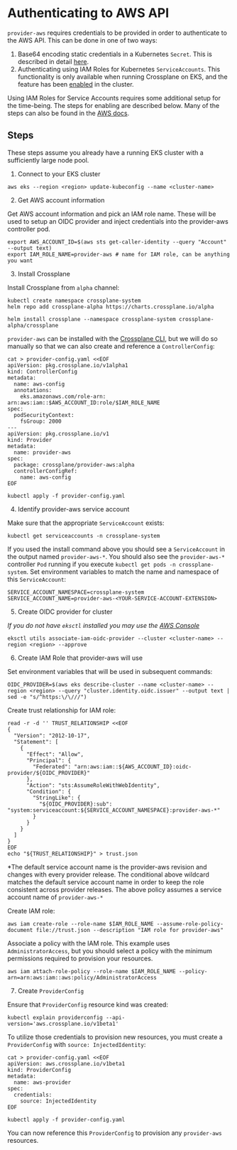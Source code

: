 # Authenticating to AWS API

`provider-aws` requires credentials to be provided in order to authenticate to the
AWS API. This can be done in one of two ways:

1. Base64 encoding static credentials in a Kubernetes `Secret`. This is
   described in detail
   [here](https://crossplane.io/docs/v0.13/getting-started/install-configure.html#select-provider).
2. Authenticating using IAM Roles for Kubernetes `ServiceAccounts`. This
   functionality is only available when running Crossplane on EKS, and the
   feature has been
   [enabled](https://docs.aws.amazon.com/eks/latest/userguide/iam-roles-for-service-accounts.html)
   in the cluster.

Using IAM Roles for Service Accounts requires some additional setup for the
time-being. The steps for enabling are described below. Many of the steps can
also be found in the [AWS
docs](https://docs.aws.amazon.com/eks/latest/userguide/enable-iam-roles-for-service-accounts.html).

## Steps

These steps assume you already have a running EKS cluster with a sufficiently
large node pool.

1. Connect to your EKS cluster

```
aws eks --region <region> update-kubeconfig --name <cluster-name>
```

2. Get AWS account information

Get AWS account information and pick an IAM role name. These will be used to
setup an OIDC provider and inject credentials into the provider-aws controller
pod.

```
export AWS_ACCOUNT_ID=$(aws sts get-caller-identity --query "Account" --output text)
export IAM_ROLE_NAME=provider-aws # name for IAM role, can be anything you want
```

3. Install Crossplane

Install Crossplane from `alpha` channel:

```
kubectl create namespace crossplane-system
helm repo add crossplane-alpha https://charts.crossplane.io/alpha

helm install crossplane --namespace crossplane-system crossplane-alpha/crossplane
```

`provider-aws` can be installed with the [Crossplane
CLI](https://crossplane.io/docs/v0.13/getting-started/install-configure.html#install-crossplane-cli),
but we will do so manually so that we can also create and reference a
`ControllerConfig`:

```
cat > provider-config.yaml <<EOF
apiVersion: pkg.crossplane.io/v1alpha1
kind: ControllerConfig
metadata:
  name: aws-config
  annotations:
    eks.amazonaws.com/role-arn: arn:aws:iam::$AWS_ACCOUNT_ID:role/$IAM_ROLE_NAME
spec:
  podSecurityContext:
    fsGroup: 2000
---
apiVersion: pkg.crossplane.io/v1
kind: Provider
metadata:
  name: provider-aws
spec:
  package: crossplane/provider-aws:alpha
  controllerConfigRef:
    name: aws-config
EOF

kubectl apply -f provider-config.yaml
```

4. Identify provider-aws service account

Make sure that the appropriate `ServiceAccount` exists:

```
kubectl get serviceaccounts -n crossplane-system
```

If you used the install command above you should see a `ServiceAccount` in the
output named `provider-aws-*`. You should also see the `provider-aws-*`
controller `Pod` running if you execute `kubectl get pods -n crossplane-system`.
Set environment variables to match the name and namespace of this
`ServiceAccount`:

```
SERVICE_ACCOUNT_NAMESPACE=crossplane-system
SERVICE_ACCOUNT_NAME=provider-aws-<YOUR-SERVICE-ACCOUNT-EXTENSION>
```

5. Create OIDC provider for cluster

*If you do not have `eksctl` installed you may use the [AWS
Console](https://docs.aws.amazon.com/eks/latest/userguide/enable-iam-roles-for-service-accounts.html)*

```
eksctl utils associate-iam-oidc-provider --cluster <cluster-name> --region <region> --approve
```

6. Create IAM Role that provider-aws will use

Set environment variables that will be used in subsequent commands:

```
OIDC_PROVIDER=$(aws eks describe-cluster --name <cluster-name> --region <region> --query "cluster.identity.oidc.issuer" --output text | sed -e "s/^https:\/\///")
```

Create trust relationship for IAM role:

```
read -r -d '' TRUST_RELATIONSHIP <<EOF
{
  "Version": "2012-10-17",
  "Statement": [
    {
      "Effect": "Allow",
      "Principal": {
        "Federated": "arn:aws:iam::${AWS_ACCOUNT_ID}:oidc-provider/${OIDC_PROVIDER}"
      },
      "Action": "sts:AssumeRoleWithWebIdentity",
      "Condition": {
        "StringLike": {
          "${OIDC_PROVIDER}:sub": "system:serviceaccount:${SERVICE_ACCOUNT_NAMESPACE}:provider-aws-*"
        }
      }
    }
  ]
}
EOF
echo "${TRUST_RELATIONSHIP}" > trust.json
```

*The default service account name is the provider-aws revision and changes with every provider release. The conditional above wildcard matches the default service account name in order to keep the role consistent across provider releases.
The above policy assumes a service account name of `provider-aws-*` 

Create IAM role:

```
aws iam create-role --role-name $IAM_ROLE_NAME --assume-role-policy-document file://trust.json --description "IAM role for provider-aws"
```

Associate a policy with the IAM role. This example uses `AdministratorAccess`,
but you should select a policy with the minimum permissions required to
provision your resources.

```
aws iam attach-role-policy --role-name $IAM_ROLE_NAME --policy-arn=arn:aws:iam::aws:policy/AdministratorAccess
```

7. Create `ProviderConfig`

Ensure that `ProviderConfig` resource kind was created:

```
kubectl explain providerconfig --api-version='aws.crossplane.io/v1beta1'
```

To utilize those credentials to provision new resources, you must create a
`ProviderConfig` with `source: InjectedIdentity`:

```
cat > provider-config.yaml <<EOF
apiVersion: aws.crossplane.io/v1beta1
kind: ProviderConfig
metadata:
  name: aws-provider
spec:
  credentials:
    source: InjectedIdentity
EOF

kubectl apply -f provider-config.yaml
```

You can now reference this `ProviderConfig` to provision any `provider-aws`
resources.
